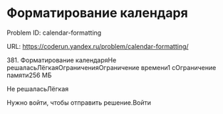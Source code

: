 # Форматирование календаря

Problem ID: calendar-formatting

URL: https://coderun.yandex.ru/problem/calendar-formatting/

381. Форматирование календаряНе решаласьЛёгкаяОграниченияОграничение времени1 сОграничение памяти256 МБ

Не решаласьЛёгкая

Нужно войти, чтобы отправить решение.Войти


